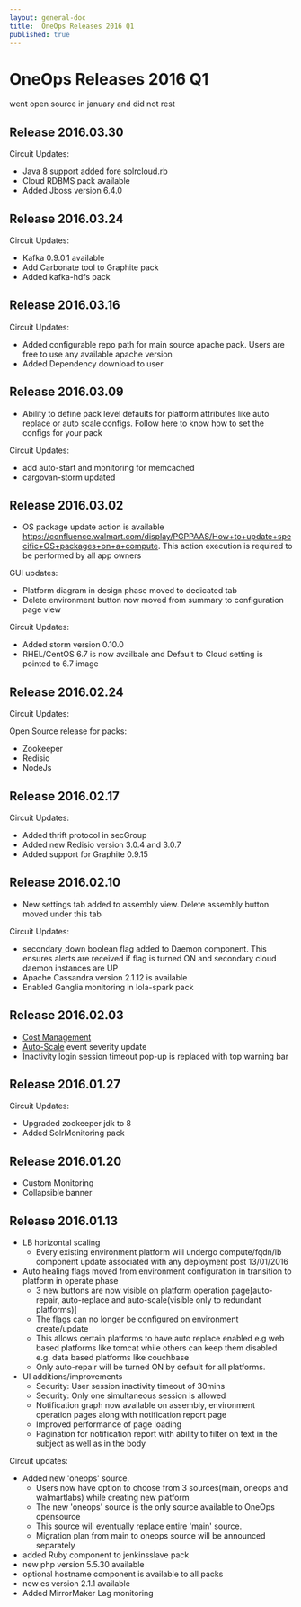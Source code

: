 ```yaml
---
layout: general-doc
title:  OneOps Releases 2016 Q1
published: true
---
```


# OneOps Releases 2016 Q1

went open source in january and did not rest

<!--more-->


## Release 2016.03.30

Circuit Updates:
- Java 8 support added fore solrcloud.rb
- Cloud RDBMS pack available
- Added Jboss version 6.4.0

## Release 2016.03.24

Circuit Updates:

- Kafka 0.9.0.1 available
- Add Carbonate tool to Graphite pack
- Added kafka-hdfs pack

## Release 2016.03.16

Circuit Updates:

- Added configurable repo path for main source apache pack. Users are free to use any available apache version 
- Added Dependency download to user

## Release 2016.03.09

- Ability to define pack level defaults for platform attributes like auto replace or auto scale configs. Follow here to know how to set the configs for your pack

Circuit Updates:

- add auto-start and monitoring for memcached
- cargovan-storm updated

## Release 2016.03.02

- OS package update action is available https://confluence.walmart.com/display/PGPPAAS/How+to+update+specific+OS+packages+on+a+compute. This action execution is required to be performed by all app owners

GUI updates:

- Platform diagram in design phase moved to dedicated tab
- Delete environment button now moved from summary to configuration page view

Circuit Updates:

- Added storm version 0.10.0
- RHEL/CentOS 6.7 is now availbale and Default to Cloud setting is pointed to 6.7 image

## Release 2016.02.24

Circuit Updates:

Open Source release for packs:
- Zookeeper
- Redisio
- NodeJs

## Release 2016.02.17

Circuit Updates:

- Added thrift protocol in secGroup
- Added new Redisio version 3.0.4 and 3.0.7
- Added support for Graphite 0.9.15

## Release 2016.02.10

- New settings tab added to assembly view. Delete assembly button moved under this tab

Circuit Updates:

- secondary_down boolean flag added to Daemon component. This ensures alerts are received if flag is turned ON and secondary cloud daemon instances are UP 
- Apache Cassandra version 2.1.12 is available
- Enabled Ganglia monitoring in lola-spark pack

## Release 2016.02.03

- [Cost Management](/user/typical-scenarios/cost-management.html)
- [Auto-Scale](user/references/auto-scale.html) event severity update
- Inactivity login session timeout pop-up is replaced with top warning bar

## Release 2016.01.27

Circuit Updates:

- Upgraded zookeeper jdk to 8
- Added SolrMonitoring pack

## Release 2016.01.20

- Custom Monitoring
- Collapsible banner

## Release 2016.01.13

- LB horizontal scaling
  - Every existing environment platform will undergo compute/fqdn/lb component update associated with any deployment post 13/01/2016
- Auto healing flags moved from environment configuration in transition to platform in operate phase
  - 3 new buttons are now visible on platform operation page[auto-repair, auto-replace and auto-scale(visible only to redundant platforms)]
  - The flags can no longer be configured on environment create/update
  - This allows certain platforms to have auto replace enabled e.g web based platforms like tomcat while others can keep them disabled e.g. data based platforms like couchbase
  - Only auto-repair will be turned ON by default for all platforms.
- UI additions/improvements
  - Security: User session inactivity timeout of 30mins 
  - Security: Only one simultaneous session is allowed
  - Notification graph now available on assembly, environment operation pages along with notification report page
  - Improved performance of page loading
  - Pagination for notification report with ability to filter on text in the subject as well as in the body

Circuit updates:

- Added new 'oneops' source. 
  - Users now have option to choose from 3 sources(main, oneops and walmartlabs) while creating new platform
  - The new 'oneops' source is the only source available to OneOps opensource 
  - This source will eventually replace entire 'main' source. 
  - Migration plan from main to oneops source will be announced separately
- added Ruby component to jenkinsslave pack
- new php version 5.5.30 available
- optional hostname component is available to all packs
- new es version 2.1.1 available
- Added MirrorMaker Lag monitoring